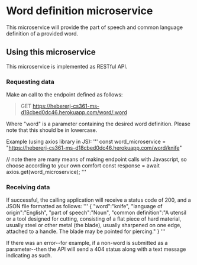 # Word definition microservice
This microservice will provide the part of speech and common language definition of a provided word.

## Using this microservice
This microservice is implemented as RESTful API.

### Requesting data
Make an call to the endpoint defined as follows:

> GET https://hebererj-cs361-ms-d18cbed0dc46.herokuapp.com/word/:word

Where "word" is a parameter containing the desired word definition. Please note that this should be in lowercase.

Example (using axios library in JS):
'''
const word_microservice = "https://hebererj-cs361-ms-d18cbed0dc46.herokuapp.com/word/knife"

// note there are many means of making endpoint calls with Javascript, so choose according to your own comfort
const response = await axios.get(word_microservice);
'''

### Receiving data
If successful, the calling application will receive a status code of 200, and a JSON file formatted as follows:
'''
{
  "word":"knife",
  "language of origin":"English",
  "part of speech":"Noun",
  "common definition":"A utensil or a tool designed for cutting, consisting of a flat piece of hard material, usually steel or other metal (the blade), usually sharpened on one edge, attached to a handle. The blade may be pointed for piercing."
}
'''

If there was an error--for example, if a non-word is submitted as a parameter--then the API will send a 404 status along with a text message indicating as such.
